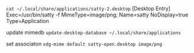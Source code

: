 `cat ~/.local/share/applications/satty-2.desktop`
[Desktop Entry]
Exec=/usr/bin/satty -f
MimeType=image/png;
Name=satty
NoDisplay=true
Type=Application

update mimedb
`update-desktop-database ~/.local/share/applications`

set associaton
`xdg-mime default satty-open.desktop image/png`